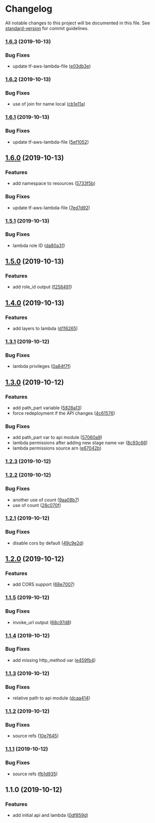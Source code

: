 # Changelog

All notable changes to this project will be documented in this file. See [standard-version](https://github.com/conventional-changelog/standard-version) for commit guidelines.

### [1.6.3](https://github.com/alexandermendes/tf-aws-lambda-api/compare/v1.6.2...v1.6.3) (2019-10-13)


### Bug Fixes

* update tf-aws-lambda-file ([e03db3e](https://github.com/alexandermendes/tf-aws-lambda-api/commit/e03db3e4526a4c966db9d495e50a7638bf7bb252))

### [1.6.2](https://github.com/alexandermendes/tf-aws-lambda-api/compare/v1.6.1...v1.6.2) (2019-10-13)


### Bug Fixes

* use of join for name local ([cb1e11a](https://github.com/alexandermendes/tf-aws-lambda-api/commit/cb1e11a268f35581d3a5b338b49786ea4a11d881))

### [1.6.1](https://github.com/alexandermendes/tf-aws-lambda-api/compare/v1.6.0...v1.6.1) (2019-10-13)


### Bug Fixes

* update tf-aws-lambda-file ([5ef1052](https://github.com/alexandermendes/tf-aws-lambda-api/commit/5ef10528be57953bfaf7a65fe2071e62d3691fbe))

## [1.6.0](https://github.com/alexandermendes/tf-aws-lambda-api/compare/v1.5.1...v1.6.0) (2019-10-13)


### Features

* add namespace to resources ([5733f5b](https://github.com/alexandermendes/tf-aws-lambda-api/commit/5733f5b4cd638d5cca35758388ca24e470c0deeb))


### Bug Fixes

* update tf-aws-lambda-file ([7ed7d92](https://github.com/alexandermendes/tf-aws-lambda-api/commit/7ed7d92ca0ab2decb5a81b8bc4a6cf3a8e14eac4))

### [1.5.1](https://github.com/alexandermendes/tf-aws-lambda-api/compare/v1.5.0...v1.5.1) (2019-10-13)


### Bug Fixes

* lambda role ID ([da80a31](https://github.com/alexandermendes/tf-aws-lambda-api/commit/da80a317484e0829d266113193defc746f8523dd))

## [1.5.0](https://github.com/alexandermendes/tf-aws-lambda-api/compare/v1.4.0...v1.5.0) (2019-10-13)


### Features

* add role_id output ([f258491](https://github.com/alexandermendes/tf-aws-lambda-api/commit/f258491d9b923c980bc8353edd83e987f37c3d5c))

## [1.4.0](https://github.com/alexandermendes/tf-aws-lambda-api/compare/v1.3.1...v1.4.0) (2019-10-13)


### Features

* add layers to lambda ([d116265](https://github.com/alexandermendes/tf-aws-lambda-api/commit/d1162659d54d4c112e3eaf84e72410594f8d3f6d))

### [1.3.1](https://github.com/alexandermendes/tf-aws-lambda-api/compare/v1.3.0...v1.3.1) (2019-10-12)


### Bug Fixes

* lambda privileges ([0a84f7f](https://github.com/alexandermendes/tf-aws-lambda-api/commit/0a84f7f49bfbeb7a6f7d450c3f52a95e7706be02))

## [1.3.0](https://github.com/alexandermendes/tf-aws-lambda-api/compare/v1.2.3...v1.3.0) (2019-10-12)


### Features

* add path_part variable ([5828a13](https://github.com/alexandermendes/tf-aws-lambda-api/commit/5828a13acc08d588d8a03114c54a1a5119a6a4aa))
* force redeployment if the API changes ([4c61576](https://github.com/alexandermendes/tf-aws-lambda-api/commit/4c61576a379168f7dafe383a2b027f0c2f4c5fe5))


### Bug Fixes

* add path_part var to api module ([57060a9](https://github.com/alexandermendes/tf-aws-lambda-api/commit/57060a9354828f59e093bbea513e6b25869134b8))
* lambda permissions after adding new stage name var ([8c93c66](https://github.com/alexandermendes/tf-aws-lambda-api/commit/8c93c66ff9ce606e683fef07ea8f9bd67d327091))
* lambda permissions source arn ([e67042b](https://github.com/alexandermendes/tf-aws-lambda-api/commit/e67042b0c0ca0ad42aa02a26a3d5280527a25fff))

### [1.2.3](https://github.com/alexandermendes/tf-aws-lambda-api/compare/v1.2.2...v1.2.3) (2019-10-12)

### [1.2.2](https://github.com/alexandermendes/tf-aws-lambda-api/compare/v1.2.1...v1.2.2) (2019-10-12)


### Bug Fixes

* another use of count ([9aa08b7](https://github.com/alexandermendes/tf-aws-lambda-api/commit/9aa08b779b698ce621d3d44c51272a4fe92fe4da))
* use of count ([28c070f](https://github.com/alexandermendes/tf-aws-lambda-api/commit/28c070f151787d0030fb2752af7ddac76c564f6c))

### [1.2.1](https://github.com/alexandermendes/tf-aws-lambda-api/compare/v1.2.0...v1.2.1) (2019-10-12)


### Bug Fixes

* disable cors by default ([49c9e2d](https://github.com/alexandermendes/tf-aws-lambda-api/commit/49c9e2d01e9d6f720f1af6156399e76db714eca6))

## [1.2.0](https://github.com/alexandermendes/tf-aws-lambda-api/compare/v1.1.5...v1.2.0) (2019-10-12)


### Features

* add CORS support ([68e7007](https://github.com/alexandermendes/tf-aws-lambda-api/commit/68e70077da380debeba060a4190fc7dd3a8c08a1))

### [1.1.5](https://github.com/alexandermendes/tf-aws-lambda-api/compare/v1.1.4...v1.1.5) (2019-10-12)


### Bug Fixes

* invoke_url output ([68c97d8](https://github.com/alexandermendes/tf-aws-lambda-api/commit/68c97d870745fd18d2ea612b4c172da0ae970c62))

### [1.1.4](https://github.com/alexandermendes/tf-aws-lambda-api/compare/v1.1.3...v1.1.4) (2019-10-12)


### Bug Fixes

* add missing http_method var ([e459fb4](https://github.com/alexandermendes/tf-aws-lambda-api/commit/e459fb457f9a15342a77789aade0ec1dbd50615c))

### [1.1.3](https://github.com/alexandermendes/tf-aws-lambda-api/compare/v1.1.2...v1.1.3) (2019-10-12)


### Bug Fixes

* relative path to api module ([dcaa414](https://github.com/alexandermendes/tf-aws-lambda-api/commit/dcaa4144c7033b1cd0ca2705b2c18835814998ae))

### [1.1.2](https://github.com/alexandermendes/tf-aws-lambda-api/compare/v1.1.1...v1.1.2) (2019-10-12)


### Bug Fixes

* source refs ([10e7645](https://github.com/alexandermendes/tf-aws-lambda-api/commit/10e7645a14425b3acdcb358bcb42a4f9805ab62f))

### [1.1.1](https://github.com/alexandermendes/tf-aws-lambda-api/compare/v1.1.0...v1.1.1) (2019-10-12)


### Bug Fixes

* source refs ([fb1d935](https://github.com/alexandermendes/tf-aws-lambda-api/commit/fb1d93517d781ecd28d35d7ea05d04697dc678be))

## 1.1.0 (2019-10-12)


### Features

* add initial api and lambda ([0df859d](https://github.com/alexandermendes/tf-aws-lambda-api/commit/0df859dc31ac5c0cf0ca608ca9c472ec07b56b60))
